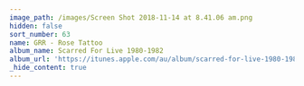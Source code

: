 ```yaml
---
image_path: /images/Screen Shot 2018-11-14 at 8.41.06 am.png
hidden: false
sort_number: 63
name: GRR - Rose Tattoo
album_name: Scarred For Live 1980-1982
album_url: 'https://itunes.apple.com/au/album/scarred-for-live-1980-1982/1438170596'
_hide_content: true
---
```


